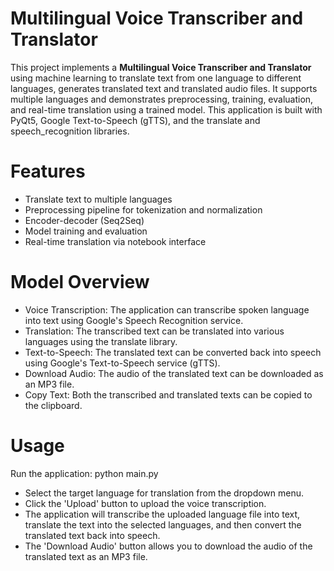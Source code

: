 # Multilingual Voice Transcriber and Translator

This project implements a **Multilingual Voice Transcriber and Translator** using machine learning to translate text from one language to different languages, generates translated text and translated audio files. It supports multiple languages and demonstrates preprocessing, training, evaluation, and real-time translation using a trained model.
This application is built with PyQt5, Google Text-to-Speech (gTTS), and the translate and speech_recognition libraries.

# Features
- Translate text to multiple languages
- Preprocessing pipeline for tokenization and normalization
- Encoder-decoder (Seq2Seq)
- Model training and evaluation
- Real-time translation via notebook interface

# Model Overview

- Voice Transcription: The application can transcribe spoken language into text using Google's Speech Recognition service.
- Translation: The transcribed text can be translated into various languages using the translate library.
- Text-to-Speech: The translated text can be converted back into speech using Google's Text-to-Speech service (gTTS).
- Download Audio: The audio of the translated text can be downloaded as an MP3 file.
- Copy Text: Both the transcribed and translated texts can be copied to the clipboard.
  
# Usage
Run the application: python main.py
- Select the target language for translation from the dropdown menu.
- Click the 'Upload' button to upload the voice transcription.
- The application will transcribe the uploaded language file into text, translate the text into the selected languages, and    then convert the translated text back into speech.
- The 'Download Audio' button allows you to download the audio of the translated text as an MP3 file.

